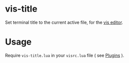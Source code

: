 # vis-title
Set terminal title to the current active file, for the [vis editor](https://github.com/martanne/vis).

# Usage
Require  `vis-title.lua` in your `visrc.lua` file ( see [Plugins](https://github.com/martanne/vis/wiki/Plugins) ).
